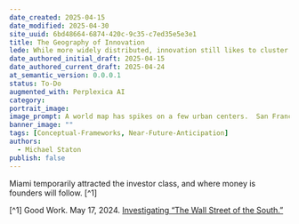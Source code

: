 ```yaml
---
date_created: 2025-04-15
date_modified: 2025-04-30
site_uuid: 6bd48664-6874-420c-9c35-c7ed35e5e3e1
title: The Geography of Innovation
lede: While more widely distributed, innovation still likes to cluster.
date_authored_initial_draft: 2025-04-15
date_authored_current_draft: 2025-04-24
at_semantic_version: 0.0.0.1
status: To-Do
augmented_with: Perplexica AI
category: 
portrait_image: 
image_prompt: A world map has spikes on a few urban centers.  San Francisco is the biggest, then New York, then Beijing, then Shanghai, Berlin, then London, then Tallin, etc.
banner_image: ""
tags: [Conceptual-Frameworks, Near-Future-Anticipation]
authors:
  - Michael Staton
publish: false
---
```


Miami temporarily attracted the investor class, and where money is founders will follow. [^1]

[^1] Good Work. May 17, 2024. [Investigating “The Wall Street of the South.”](https://www.youtube.com/watch?v=Xq9MmXRaSWQ)

